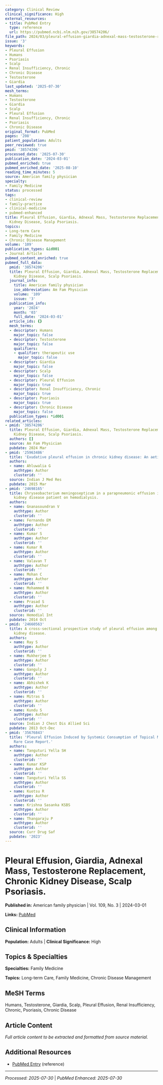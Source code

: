 ```yaml
---
category: Clinical Review
clinical_significance: High
external_resources:
- title: PubMed Entry
  type: reference
  url: https://pubmed.ncbi.nlm.nih.gov/38574206/
file_path: 2024/03/pleural-effusion-giardia-adnexal-mass-testosterone-replaceme.md
issue: '3'
keywords:
- Pleural Effusion
- Humans
- Psoriasis
- Scalp
- Renal Insufficiency, Chronic
- Chronic Disease
- Testosterone
- Giardia
last_updated: '2025-07-30'
mesh_terms:
- Humans
- Testosterone
- Giardia
- Scalp
- Pleural Effusion
- Renal Insufficiency, Chronic
- Psoriasis
- Chronic Disease
original_format: PubMed
pages: '208'
patient_population: Adults
peer_reviewed: true
pmid: '38574206'
processed_date: '2025-07-30'
publication_date: '2024-03-01'
pubmed_enriched: true
pubmed_enriched_date: '2025-08-10'
reading_time_minutes: 5
source: American family physician
specialty:
- Family Medicine
status: processed
tags:
- clinical-review
- family-practice
- clinical-medicine
- pubmed-enhanced
title: Pleural Effusion, Giardia, Adnexal Mass, Testosterone Replacement, Chronic
  Kidney Disease, Scalp Psoriasis.
topics:
- Long-term Care
- Family Medicine
- Chronic Disease Management
volume: '109'
publication_types: &id001
- Journal Article
pubmed_content_enriched: true
pubmed_full_data:
  pmid: '38574206'
  title: Pleural Effusion, Giardia, Adnexal Mass, Testosterone Replacement, Chronic
    Kidney Disease, Scalp Psoriasis.
  journal_info:
    title: American family physician
    iso_abbreviation: Am Fam Physician
    volume: '109'
    issue: '3'
  publication_info:
    year: '2024'
    month: '03'
    full_date: '2024-03-01'
  article_ids: {}
  mesh_terms:
  - descriptor: Humans
    major_topic: false
  - descriptor: Testosterone
    major_topic: false
    qualifiers:
    - qualifier: therapeutic use
      major_topic: false
  - descriptor: Giardia
    major_topic: false
  - descriptor: Scalp
    major_topic: false
  - descriptor: Pleural Effusion
    major_topic: true
  - descriptor: Renal Insufficiency, Chronic
    major_topic: true
  - descriptor: Psoriasis
    major_topic: true
  - descriptor: Chronic Disease
    major_topic: false
  publication_types: *id001
related_articles:
- pmid: '38574206'
  title: Pleural Effusion, Giardia, Adnexal Mass, Testosterone Replacement, Chronic
    Kidney Disease, Scalp Psoriasis.
  authors: []
  source: Am Fam Physician
  pubdate: 2024 Mar
- pmid: '25963486'
  title: 'Exudative pleural effusion in chronic kidney disease: An aetiological dilemma.'
  authors:
  - name: Ahluwalia G
    authtype: Author
    clusterid: ''
  source: Indian J Med Res
  pubdate: 2015 Mar
- pmid: '24698165'
  title: Chryseobacterium meningosepticum in a parapneumonic effusion in a chronic
    kidney disease patient on hemodialysis.
  authors:
  - name: Gnanasoundran V
    authtype: Author
    clusterid: ''
  - name: Fernando EM
    authtype: Author
    clusterid: ''
  - name: Kumar S
    authtype: Author
    clusterid: ''
  - name: Kumar R
    authtype: Author
    clusterid: ''
  - name: Valavan T
    authtype: Author
    clusterid: ''
  - name: Mohan C
    authtype: Author
    clusterid: ''
  - name: Mohammed N
    authtype: Author
    clusterid: ''
  - name: Prasad S
    authtype: Author
    clusterid: ''
  source: Hemodial Int
  pubdate: 2014 Oct
- pmid: '24660563'
  title: A cross-sectional prospective study of pleural effusion among cases of chronic
    kidney disease.
  authors:
  - name: Ray S
    authtype: Author
    clusterid: ''
  - name: Mukherjee S
    authtype: Author
    clusterid: ''
  - name: Ganguly J
    authtype: Author
    clusterid: ''
  - name: Abhishek K
    authtype: Author
    clusterid: ''
  - name: Mitras S
    authtype: Author
    clusterid: ''
  - name: Kundu S
    authtype: Author
    clusterid: ''
  source: Indian J Chest Dis Allied Sci
  pubdate: 2013 Oct-Dec
- pmid: '35676843'
  title: 'Pleural Effusion Induced by Systemic Consumption of Topical Minoxidil: A
    Rare Case Report.'
  authors:
  - name: Tanguturi Yella SH
    authtype: Author
    clusterid: ''
  - name: Kumar KSP
    authtype: Author
    clusterid: ''
  - name: Tanguturi Yella SS
    authtype: Author
    clusterid: ''
  - name: Kuotsu R
    authtype: Author
    clusterid: ''
  - name: Krishna Sasanka KSBS
    authtype: Author
    clusterid: ''
  - name: Thangaraju P
    authtype: Author
    clusterid: ''
  source: Curr Drug Saf
  pubdate: '2023'
---
```


# Pleural Effusion, Giardia, Adnexal Mass, Testosterone Replacement, Chronic Kidney Disease, Scalp Psoriasis.

**Published in:** American family physician | Vol. 109, No. 3 | 2024-03-01

**Links:** [PubMed](https://pubmed.ncbi.nlm.nih.gov/38574206/)

## Clinical Information

**Population:** Adults | **Clinical Significance:** High

## Topics & Specialties

**Specialties:** Family Medicine

**Topics:** Long-term Care, Family Medicine, Chronic Disease Management

## MeSH Terms

Humans, Testosterone, Giardia, Scalp, Pleural Effusion, Renal Insufficiency, Chronic, Psoriasis, Chronic Disease

## Article Content

*Full article content to be extracted and formatted from source material.*

## Additional Resources

- [PubMed Entry](https://pubmed.ncbi.nlm.nih.gov/38574206/) (reference)

---

*Processed: 2025-07-30* | *PubMed Enhanced: 2025-07-30*
